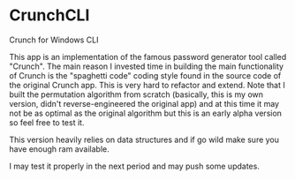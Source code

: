 # CrunchCLI
Crunch for Windows CLI


This app is an implementation of the famous password generator tool called "Crunch". The main reason I invested time in building the main functionality of Crunch is the "spaghetti code"
coding style found in the source code of the original Crunch app. This is very hard to refactor and extend.
Note that I built the permutation algorithm from scratch (basically, this is my own version, didn't reverse-engineered the original app) and at this time it may not be as optimal as
the original algorithm but this is an early alpha version so feel free to test it.

This version heavily relies on data structures and if go wild make sure you have enough ram available.

I may test it properly in the next period and may push some updates.

